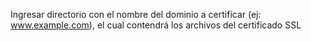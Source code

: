 Ingresar directorio con el nombre del dominio a certificar (ej: www.example.com), el cual contendrá los archivos del certificado SSL
